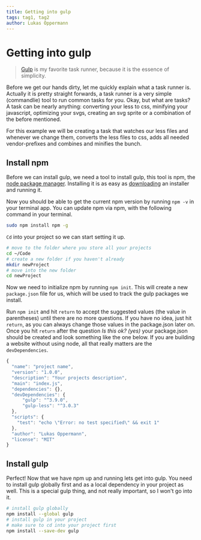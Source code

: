 ```yaml
---
title: Getting into gulp
tags: tag1, tag2
author: Lukas Oppermann
---
```


# Getting into gulp
> [Gulp](http://gulpjs.com/) is my favorite task runner, because it is the essence of simplicity.

Before we get our hands dirty, let me quickly explain what a task runner is. Actually it is pretty straight forwards, a task runner is a very simple (commandlie) tool to run common tasks for you. Okay, but what are tasks? A task can be nearly anything: converting your less to css, minifying your javascript, optimizing your svgs, creating an svg sprite or a combination of the before mentioned.

For this example we will be creating a task that watches our less files and whenever we change them, converts the less files to css, adds all needed vendor-prefixes and combines and minifies the bunch.

## Install npm
Before we can install gulp, we need a tool to install gulp, this tool is npm, the [node package manager](https://docs.npmjs.com/getting-started/what-is-npm). Installing it is as easy as [downloading](https://nodejs.org/en/) an installer and running it.

Now you should be able to get the current npm version by running `npm -v` in your terminal app. You can update npm via npm, with the following command in your terminal.

```bash
sudo npm install npm -g
```

`Cd` into your project so we can start setting it up.
```bash
# move to the folder where you store all your projects
cd ~/Code
# create a new folder if you haven't already
mkdir newProject
# move into the new folder
cd newProject
```
Now we need to initialize npm by running `npm init`. This will create a new `package.json` file for us, which will be used to track the gulp packages we install.

Run `npm init` and hit `return` to accept the suggested values (the value in parentheses) until there are no more questions. If you have no idea, just hit `return`, as you can always change those values in the package.json later on. Once you hit `return` after the question *Is this ok? (yes)* your package.json should be created and look something like the one below. If you are building a website without using node, all that really matters are the `devDependencies`.

```javascript
{
  "name": "project name",
  "version": "1.0.0",
  "description": "Your projects description",
  "main": "index.js",
  "dependencies": {},
  "devDependencies": {
      "gulp": "^3.9.0",
      "gulp-less": "^3.0.3"
  },
  "scripts": {
    "test": "echo \"Error: no test specified\" && exit 1"
  },
  "author": "Lukas Oppermann",
  "license": "MIT"
}
```
## Install gulp
Perfect! Now that we have npm up and running lets get into gulp. You need to install gulp globally first and as a local dependency in your project as well. This is a special gulp thing, and not really important, so I won't go into it.

```bash
# install gulp globally
npm install --global gulp
# install gulp in your project
# make sure to cd into your project first
npm install --save-dev gulp
```
